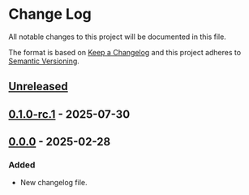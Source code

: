 # Change Log
All notable changes to this project will be documented in this file.

The format is based on [Keep a Changelog](http://keepachangelog.com/)
and this project adheres to [Semantic Versioning](http://semver.org/).

## [Unreleased]

## [0.1.0-rc.1] - 2025-07-30

## [0.0.0] - 2025-02-28

### Added

- New changelog file.

[Unreleased]: https://https://github.com/internetguru/laravel-recaptchav3/compare/staging...dev
[0.1.0-rc.1]: https://github.com/internetguru/laravel-recaptchav3/releases/tag/v0.0.0
[0.0.0]: https://github.com/internetguru/laravel-recaptchav3/releases/tag/v0.0.0
